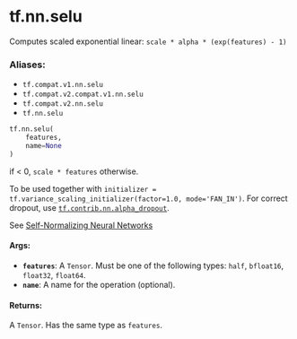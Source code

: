<div itemscope itemtype="http://developers.google.com/ReferenceObject">
<meta itemprop="name" content="tf.nn.selu" />
<meta itemprop="path" content="Stable" />
</div>

# tf.nn.selu

Computes scaled exponential linear: `scale * alpha * (exp(features) - 1)`

### Aliases:

* `tf.compat.v1.nn.selu`
* `tf.compat.v2.compat.v1.nn.selu`
* `tf.compat.v2.nn.selu`
* `tf.nn.selu`

``` python
tf.nn.selu(
    features,
    name=None
)
```

<!-- Placeholder for "Used in" -->

if < 0, `scale * features` otherwise.

To be used together with
`initializer = tf.variance_scaling_initializer(factor=1.0, mode='FAN_IN')`.
For correct dropout, use <a href="../../tf/contrib/nn/alpha_dropout.md"><code>tf.contrib.nn.alpha_dropout</code></a>.

See [Self-Normalizing Neural Networks](https://arxiv.org/abs/1706.02515)

#### Args:


* <b>`features`</b>: A `Tensor`. Must be one of the following types: `half`, `bfloat16`, `float32`, `float64`.
* <b>`name`</b>: A name for the operation (optional).


#### Returns:

A `Tensor`. Has the same type as `features`.
